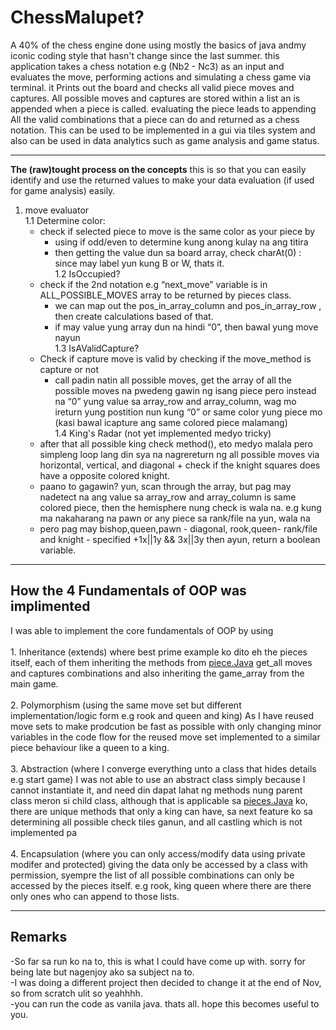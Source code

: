 # <h1>ChessMalupet? </h1>


A 40% of the chess engine done using mostly the basics of java andmy iconic coding style that hasn't change since the last summer.
this application takes a chess notation e.g (Nb2 - Nc3) as an input and evaluates the move, performing actions and simulating a chess game via terminal. it Prints out the board and checks all valid piece moves and captures. All possible moves and captures are stored within a list an is appended when a piece is called. evaluating the piece leads to appending All the valid combinations that a piece can do and returned as a chess notation. This can be used to be implemented in a gui via tiles system and also can be used in data analytics such as game analysis and game status.

-----

**The (raw)tought process on the concepts**
this is so that you can easily identify and use the returned values to make your data evaluation (if used for game analysis) easily.

1. move evaluator<br>
    1.1 Determine color:
    - check if selected piece to move is the same color as your piece by
        - using if odd/even to determine kung anong kulay na ang titira
        - then getting the value dun sa board array, check charAt(0) : since may label yun kung B or W, thats it.<br>
   1.2 IsOccupied?
    - check if the 2nd notation e.g “next_move” variable is in ALL_POSSIBLE_MOVES array to be returned by pieces class.
        - we can map out the pos_in_array_column and pos_in_array_row , then create calculations based of that.
        - if may value yung array dun na hindi “0”, then bawal yung move nayun<br>
   1.3 IsAValidCapture?
    - Check if capture move is valid by checking if the move_method is capture or not
        - call padin natin all possible moves, get the array of all the possible moves na pwedeng gawin ng isang piece pero instead na              “0” yung value sa array_row and array_column, wag mo ireturn yung postition nun kung “0”  or same color yung piece mo (kasi                 bawal icapture ang same colored piece malamang)<br>
   1.4 King's Radar (not yet implemented medyo tricky)
    - after that all possible king check method(), eto medyo malala pero simpleng loop lang din sya na nagrereturn ng all possible moves         via horizontal, vertical, and diagonal + check if the knight squares does have a opposite colored knight.
    - paano to gagawin? yun, scan through the array, but pag may nadetect na ang value sa array_row and array_column is  same colored             piece, then the hemisphere nung check is wala na. e.g kung ma nakaharang na pawn or any piece sa rank/file na yun, wala na
    - pero pag may bishop,queen,pawn - diagonal, rook,queen- rank/file and knight - specified +1x||1y && 3x||3y then ayun, return a             boolean variable.

-----

<h2> How the 4 Fundamentals of OOP was implimented </h2>

I was able to implement the core fundamentals of OOP by using<br><br>
        1. Inheritance (extends) where best prime example ko dito eh the pieces itself, each of them inheriting the methods from [piece.Java](http://piece.Java) get_all moves and captures combinations and also inheriting the game_array from the main game.<br><br>
    2. Polymorphism (using the same move set but different implementation/logic form e.g rook and queen and king) As I have reused move sets to make prodcution be fast as possible with only changing minor variables in the code flow for the reused move set implemented to a similar piece behaviour like a queen to a king.<br><br>
    3. Abstraction (where I converge everything unto a class that hides details e.g start game) I was not able to use an abstract class simply because I cannot instantiate it, and need din dapat lahat ng methods nung parent class meron si child class, although that is applicable sa [pieces.Java](http://pieces.Java) ko, there are unique methods that only a king can have, sa next feature ko sa determining all possible check tiles ganun, and all castling which is not implemented pa<br><br>
    4. Encapsulation (where you can only access/modify data using private modifer and protected) giving the data only be accessed by a class with permission, syempre the list of all possible combinations can only be accessed by the pieces itself. e.g rook, king queen where there are there only ones who can append to those lists.

-----

<h2>Remarks</h2>
-So far sa run ko na to, this is what I could have come up with. sorry for being late but nagenjoy ako sa subject na to.<br>
-I was doing a different project then decided to change it at the end of Nov, so from scratch ulit so yeahhhh.<br>
-you can run the code as vanila java. thats all. hope this becomes useful to you.


